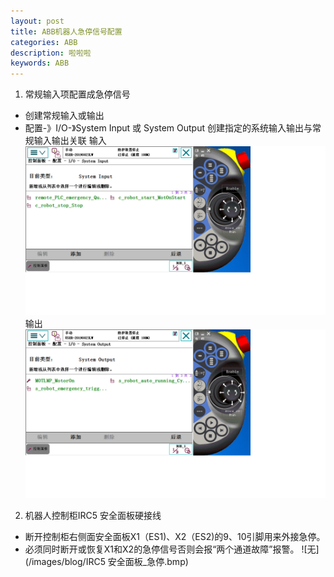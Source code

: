 ```yaml
---
layout: post
title: ABB机器人急停信号配置
categories: ABB
description: 啦啦啦
keywords: ABB
---
```

1. 常规输入项配置成急停信号
  - 创建常规输入或输出
  - 配置-》I/O-》System Input 或 System Output 创建指定的系统输入输出与常规输入输出关联
  输入
  ![无](/images/blog/ABB_System_Input配置.bmp)
  输出
  ![无](/images/blog/ABB_System_Output配置.bmp)
2. 机器人控制柜IRC5 安全面板硬接线
  - 断开控制柜右侧面安全面板X1（ES1)、X2（ES2)的9、10引脚用来外接急停。
  - 必须同时断开或恢复X1和X2的急停信号否则会报“两个通道故障”报警。
  ![无](/images/blog/IRC5 安全面板_急停.bmp)
